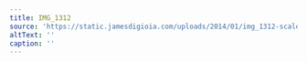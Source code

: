```yaml
---
title: IMG_1312
source: 'https://static.jamesdigioia.com/uploads/2014/01/img_1312-scaled.jpg'
altText: ''
caption: ''
---
```


